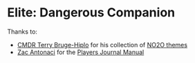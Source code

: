# Elite: Dangerous Companion

Thanks to:
- [CMDR Terry Bruge-Hiplo](https://forums.frontier.co.uk/member.php/71499-Terry-Bruge-Hiplo) for his collection of [NO2O themes](https://forums.frontier.co.uk/showthread.php?t=259311)
- [Zac Antonaci](https://forums.frontier.co.uk/member.php/97768-Zac-Antonaci) for the [Players Journal Manual](https://forums.frontier.co.uk/showthread.php/275151-Commanders-log-manual-and-data-sample)
